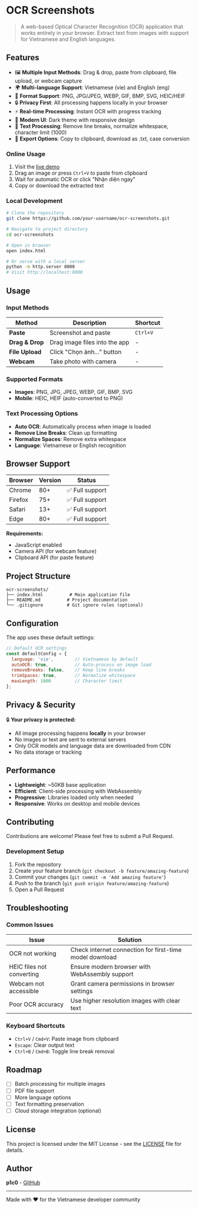 # OCR Screenshots

> A web-based Optical Character Recognition (OCR) application that works entirely in your browser. Extract text from images with support for Vietnamese and English languages.


## Features

- 🖼️ **Multiple Input Methods**: Drag & drop, paste from clipboard, file upload, or webcam capture
- 🌍 **Multi-language Support**: Vietnamese (vie) and English (eng)
- 📱 **Format Support**: PNG, JPG/JPEG, WEBP, GIF, BMP, SVG, HEIC/HEIF
- 🔒 **Privacy First**: All processing happens locally in your browser
- ⚡ **Real-time Processing**: Instant OCR with progress tracking
- 🎨 **Modern UI**: Dark theme with responsive design
- 📝 **Text Processing**: Remove line breaks, normalize whitespace, character limit (1000)
- 💾 **Export Options**: Copy to clipboard, download as .txt, case conversion


### Online Usage

1. Visit the [live demo](https://ocr-screenshot-web.vercel.app/)
2. Drag an image or press `Ctrl+V` to paste from clipboard
3. Wait for automatic OCR or click "Nhận diện ngay"
4. Copy or download the extracted text

### Local Development

```bash
# Clone the repository
git clone https://github.com/your-username/ocr-screenshots.git

# Navigate to project directory
cd ocr-screenshots

# Open in browser
open index.html

# Or serve with a local server
python -m http.server 8000
# Visit http://localhost:8000
```

## Usage

### Input Methods

| Method | Description | Shortcut |
|--------|-------------|----------|
| **Paste** | Screenshot and paste | `Ctrl+V` |
| **Drag & Drop** | Drag image files into the app | - |
| **File Upload** | Click "Chọn ảnh..." button | - |
| **Webcam** | Take photo with camera | - |

### Supported Formats

- **Images**: PNG, JPG, JPEG, WEBP, GIF, BMP, SVG
- **Mobile**: HEIC, HEIF (auto-converted to PNG)

### Text Processing Options

- **Auto OCR**: Automatically process when image is loaded
- **Remove Line Breaks**: Clean up formatting
- **Normalize Spaces**: Remove extra whitespace
- **Language**: Vietnamese or English recognition


## Browser Support

| Browser | Version | Status |
|---------|---------|--------|
| Chrome | 80+ | ✅ Full support |
| Firefox | 75+ | ✅ Full support |
| Safari | 13+ | ✅ Full support |
| Edge | 80+ | ✅ Full support |

**Requirements:**
- JavaScript enabled
- Camera API (for webcam feature)
- Clipboard API (for paste feature)

## Project Structure

```
ocr-screenshots/
├── index.html          # Main application file
├── README.md          # Project documentation
└── .gitignore         # Git ignore rules (optional)
```

## Configuration

The app uses these default settings:

```javascript
// Default OCR settings
const defaultConfig = {
  language: 'vie',        // Vietnamese by default
  autoOCR: true,          // Auto-process on image load
  removeBreaks: false,    // Keep line breaks
  trimSpaces: true,       // Normalize whitespace
  maxLength: 1000         // Character limit
};
```

## Privacy & Security

🔒 **Your privacy is protected:**

- All image processing happens **locally** in your browser
- No images or text are sent to external servers
- Only OCR models and language data are downloaded from CDN
- No data storage or tracking

## Performance

- **Lightweight**: ~50KB base application
- **Efficient**: Client-side processing with WebAssembly
- **Progressive**: Libraries loaded only when needed
- **Responsive**: Works on desktop and mobile devices

## Contributing

Contributions are welcome! Please feel free to submit a Pull Request.

### Development Setup

1. Fork the repository
2. Create your feature branch (`git checkout -b feature/amazing-feature`)
3. Commit your changes (`git commit -m 'Add amazing feature'`)
4. Push to the branch (`git push origin feature/amazing-feature`)
5. Open a Pull Request

## Troubleshooting

### Common Issues

| Issue | Solution |
|-------|----------|
| OCR not working | Check internet connection for first-time model download |
| HEIC files not converting | Ensure modern browser with WebAssembly support |
| Webcam not accessible | Grant camera permissions in browser settings |
| Poor OCR accuracy | Use higher resolution images with clear text |

### Keyboard Shortcuts

- `Ctrl+V` / `Cmd+V`: Paste image from clipboard
- `Escape`: Clear output text
- `Ctrl+B` / `Cmd+B`: Toggle line break removal

## Roadmap

- [ ] Batch processing for multiple images
- [ ] PDF file support
- [ ] More language options
- [ ] Text formatting preservation
- [ ] Cloud storage integration (optional)

## License

This project is licensed under the MIT License - see the [LICENSE](LICENSE) file for details.

## Author

**p1c0** - [GitHub](https://github.com/p1c0-412)

---



Made with ❤️ for the Vietnamese developer community

</div>
